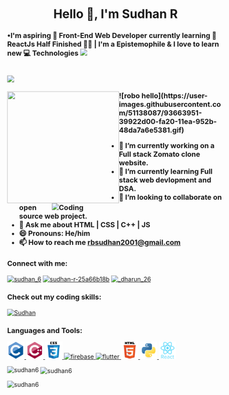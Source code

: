 <h1 align="center">Hello 👋, I'm Sudhan R</h1>
<h3>•I'm aspiring 🔭️ Front-End Web Developer currently learning 🌱 ReactJs Half Finished 🧑‍💻 | I'm a Epistemophile & I love to learn new 💻 Technologies
  <img src="https://media.giphy.com/media/WUlplcMpOCEmTGBtBW/giphy.gif" width="30"/</h3> <br><br>

![](https://komarev.com/ghpvc/?username=dharun-narayanan&color=brightgreen&style=flat&label=PROFILE+VIEWS)<br>


<img align="left" width="260" height="260" src="">
![robo hello](https://user-images.githubusercontent.com/51138087/93663951-39922d00-fa20-11ea-952b-48da7a6e5381.gif)
<img align="right" alt="Coding" width="400" src="https://cdn.dribbble.com/users/330915/screenshots/3587000/10_coding_dribbble.gif">


- 🔭 I’m currently working on a Full stack Zomato clone website. 
- 🌱 I’m currently learning Full stack web devlopment and DSA.
- 👯 I’m looking to collaborate on open source web project. 
- 💬 Ask me about HTML | CSS | C++ | JS
- 😄 Pronouns:  He/him
- 📫 How to reach me rbsudhan2001@gmail.com


<h3 align="left">Connect with me:</h3>
<p align="left">
<a href="https://twitter.com/sudhan_6" target="_blank"><img align="center" src="https://cdn.jsdelivr.net/npm/simple-icons@3.0.1/icons/twitter.svg" alt="sudhan_6" height="30" width="40" /></a>
<a href="https://www.linkedin.com/in/sudhan-r-25a66b18b/" target="_blank"><img align="center" src="https://cdn.jsdelivr.net/npm/simple-icons@3.0.1/icons/linkedin.svg" alt="sudhan-r-25a66b18b" height="30" width="40" /></a>
<a href="https://www.instagram.com/_sudhan_6_/" target="_blank"><img align="center" src="https://cdn.jsdelivr.net/npm/simple-icons@3.0.1/icons/instagram.svg" alt="_dharun_26" height="30" width="40" /></a>
</p>

<h3>Check out my coding skills:</h3>
<p align="left">
  <a href="https://www.hackerrank.com/RA1911031010132" target="_blank"><img align="center" src="https://cdn.jsdelivr.net/npm/simple-icons@3.0.1/icons/hackerrank.svg" alt="Sudhan" height="40" width="50" /></a>
</p>

<h3 align="left">Languages and Tools:</h3>
<p align="left"> <a href="https://www.cprogramming.com/" target="_blank"> <img src="https://raw.githubusercontent.com/devicons/devicon/master/icons/c/c-original.svg" alt="c" width="40" height="40"/> </a> <a href="https://www.w3schools.com/cpp/" target="_blank"> <img src="https://raw.githubusercontent.com/devicons/devicon/master/icons/cplusplus/cplusplus-original.svg" alt="cplusplus" width="40" height="40"/> </a> <a href="https://www.w3schools.com/css/" target="_blank"> <img src="https://raw.githubusercontent.com/devicons/devicon/master/icons/css3/css3-original-wordmark.svg" alt="css3" width="40" height="40"/> </a> <a href="https://firebase.google.com/" target="_blank"> <img src="https://www.vectorlogo.zone/logos/firebase/firebase-icon.svg" alt="firebase" width="40" height="40"/> </a> <a href="https://flutter.dev" target="_blank"> <img src="https://www.vectorlogo.zone/logos/flutterio/flutterio-icon.svg" alt="flutter" width="40" height="40"/> </a> <a href="https://www.w3.org/html/" target="_blank"> <img src="https://raw.githubusercontent.com/devicons/devicon/master/icons/html5/html5-original-wordmark.svg" alt="html5" width="40" height="40"/> </a> <a href="https://www.python.org" target="_blank"> <img src="https://raw.githubusercontent.com/devicons/devicon/master/icons/python/python-original.svg" alt="python" width="40" height="40"/> </a> <a href="https://reactjs.org/" target="_blank"> <img src="https://raw.githubusercontent.com/devicons/devicon/master/icons/react/react-original-wordmark.svg" alt="react" width="40" height="40"/> </a> </p>

<p><img align="left" src="https://github-readme-stats.vercel.app/api/top-langs?username=sudhan6&show_icons=true&locale=en&layout=compact" alt="sudhan6" /></p>

<p>&nbsp;<img align="center" src="https://github-readme-stats.vercel.app/api?username=sudhan6&show_icons=true&locale=en" alt="sudhan6" /></p>

<p><img align="center" src="https://github-readme-streak-stats.herokuapp.com/?user=sudhan6&" alt="sudhan6" /></p>
